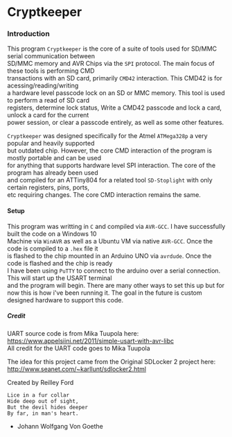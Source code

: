 # Cryptkeeper

### Introduction ###
This program `Cryptkeeper` is the core of a suite of tools used for SD/MMC serial communication between  
SD/MMC memory and AVR Chips via the `SPI` protocol. The main focus of these tools is performing CMD  
transactions with an SD card, primarily `CMD42` interaction. This CMD42 is for acessing/reading/writing  
a hardware level passcode lock on an SD or MMC memory. This tool is used to perform a read of SD card  
registers, determine lock status, Write a CMD42 passcode and lock a card, unlock a card for the current  
power session, or clear a passcode entirely, as well as some other features. 

`Cryptkeeper` was designed specifically for the Atmel `ATMega328p` a very popular and heavily supported  
but outdated chip. However, the core CMD interaction of the program is mostly portable and can be used  
for anything that supports hardware level SPI interaction. The core of the program has already been used  
and compiled for an ATTiny804 for a related tool `SD-Stoplight` with only certain registers, pins, ports,  
etc requiring changes. The core CMD interaction remains the same. 

#### Setup ####
This program was writting in `C` and compiled via `AVR-GCC`. I have successfully built the code on a Windows 10  
Machine via `WinAVR` as well as a Ubuntu VM via native `AVR-GCC`. Once the code is compiled to a `.hex` file it  
is flashed to the chip mounted in an Arduino UNO via `avrdude`. Once the code is flashed and the chip is ready  
I have been using `PuTTY` to connect to the arduino over a serial connection. This will start up the USART terminal  
and the program will begin. There are many other ways to set this up but for now this is how i've been running it. 
The goal in the future is custom designed hardware to support this code. 

##### Credit #####
UART source code is from Mika Tuupola here:  
https://www.appelsiini.net/2011/simple-usart-with-avr-libc  
All credit for the UART code goes to Mika Tuupola  
  
The idea for this project came from the Original SDLocker 2 project here:  
http://www.seanet.com/~karllunt/sdlocker2.html  
  
Created by Reilley Ford  
  
`Lice in a fur collar`  
`Hide deep out of sight,`  
`But the devil hides deeper`  
`By far, in man's heart.`  
- Johann Wolfgang Von Goethe
